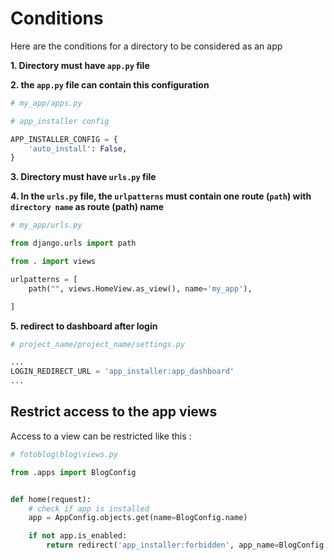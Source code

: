 # Conditions

Here are the conditions for a directory to be considered as an app

**1. Directory must have `app.py` file**

**2. the `app.py` file can contain this configuration**

```python
# my_app/apps.py

# app_installer config

APP_INSTALLER_CONFIG = {
    'auto_install': False,
}
```

**3. Directory must have `urls.py` file**

**4. In the `urls.py` file, the `urlpatterns` must contain one route (`path`) with `directory name` as route (path) name**

```python
# my_app/urls.py

from django.urls import path

from . import views

urlpatterns = [
    path("", views.HomeView.as_view(), name='my_app'),

]
```

**5. redirect to dashboard after login**

```python
# project_name/project_name/settings.py

...
LOGIN_REDIRECT_URL = 'app_installer:app_dashboard'
...
```

## Restrict access to the app views

Access to a view can be restricted like this :

```python
# fotoblog\blog\views.py

from .apps import BlogConfig


def home(request):
    # check if app is installed
    app = AppConfig.objects.get(name=BlogConfig.name)

    if not app.is_enabled:
        return redirect('app_installer:forbidden', app_name=BlogConfig.name)
```
